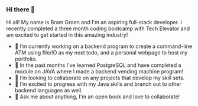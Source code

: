 ### Hi there 👋

<!--
**Bram-Gr/Bram-Gr** is a ✨ _special_ ✨ repository because its `README_ATM.md.md` (this file) appears on your GitHub profile.

Here are some ideas to get you started:

- 🔭 I’m currently working on a backend program to create a command-line ATM.
- 🌱 I’m currently learning PostgreSQL and just completed a module on JAVA where I made a backend vending machine program!
- 👯 I’m looking to collaborate on any projects that develop my skill sets.
- 🤔 I’m looking for help with getting used to coding in JAVA and eventually branching out to other backend languages.
- 💬 Ask me about anything, I'm an open book and love to collaborate!
- 📫 How to reach me: ...
- 😄 Pronouns: ...
- ⚡ Fun fact: ...
-->

Hi all! My name is Bram Groen and I'm an aspiring full-stack developer. I recently completed a three month coding bootcamp with Tech Elevator and am excited to get started in this amazing industry! 

- 🔭 I’m currently working on a backend program to create a command-line ATM using file/IO as my next todo, and a personal webpage to host my portfolio.
- 🌱 In the past months I've learned PostgreSQL and have completed a module on JAVA where I made a backend vending machine program!
- 👯 I’m looking to collaborate on any projects that develop my skill sets.
- 🤔 I’m excited to progress with my Java skills and branch out to other backend languages as well.
- 💬 Ask me about anything, I'm an open book and love to collaborate!
